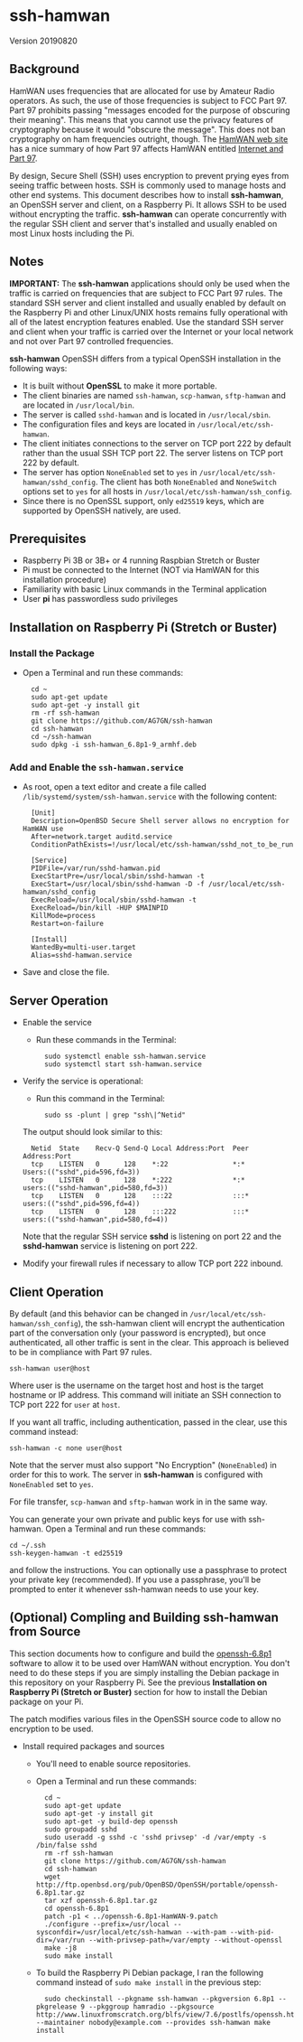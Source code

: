 # ssh-hamwan
Version 20190820

## Background

HamWAN uses frequencies that are allocated for use by Amateur Radio operators.  As such, the use of those frequencies is subject to FCC Part 97.  Part 97 prohibits passing "messages encoded for the purpose of obscuring their meaning".  This means that you cannot use the privacy features of cryptography because it would "obscure the message".  This does not ban cryptography on ham frequencies outright, though.  The [HamWAN web site](http://hamwan.org) has a nice summary of how Part 97 affects HamWAN entitled [Internet and Part 97](http://hamwan.org/Administrative/Internet%20and%20Part%2097.html).

By design, Secure Shell (SSH) uses encryption to prevent prying eyes from seeing traffic between hosts.  SSH is commonly used to manage hosts and other end systems.  This document describes how to install __ssh-hamwan__, an OpenSSH server and client, on a Raspberry Pi.  It allows SSH to be used without encrypting the traffic.  __ssh-hamwan__ can operate concurrently with the regular SSH client and server that's installed and usually enabled on most Linux hosts including the Pi.

## Notes

__IMPORTANT:__ The __ssh-hamwan__ applications should only be used when the traffic is carried on frequencies that are subject to FCC Part 97 rules.  The standard SSH server and client installed and usually enabled by default on the Raspberry Pi and other Linux/UNIX hosts remains fully operational with all of the latest encryption features enabled.  Use the standard SSH server and client when your traffic is carried over the Internet or your local network and not over Part 97 controlled frequencies.

__ssh-hamwan__ OpenSSH differs from a typical OpenSSH installation in the following ways:

- It is built without __OpenSSL__ to make it more portable.
- The client binaries are named `ssh-hamwan`, `scp-hamwan`, `sftp-hamwan` and are located in `/usr/local/bin`.  
- The server is called `sshd-hamwan` and is located in `/usr/local/sbin`.
- The configuration files and keys are located in `/usr/local/etc/ssh-hamwan`.
- The client initiates connections to the server on TCP port 222 by default rather than the usual SSH TCP port 22.  The server listens on TCP port 222 by default.
- The server has option `NoneEnabled` set to `yes` in `/usr/local/etc/ssh-hamwan/sshd_config`.  The client has both `NoneEnabled` and `NoneSwitch` options set to `yes` for all hosts in `/usr/local/etc/ssh-hamwan/ssh_config`.
- Since there is no OpenSSL support, only `ed25519` keys, which are supported by OpenSSH natively, are used.

## Prerequisites

- Raspberry Pi 3B or 3B+ or 4 running Raspbian Stretch or Buster
- Pi must be connected to the Internet (NOT via HamWAN for this installation procedure)
- Familiarity with basic Linux commands in the Terminal application
- User __pi__ has passwordless sudo privileges

## Installation on Raspberry Pi (Stretch or Buster)

### Install the Package

- Open a Terminal and run these commands:

		cd ~
		sudo apt-get update
		sudo apt-get -y install git
		rm -rf ssh-hamwan
		git clone https://github.com/AG7GN/ssh-hamwan
		cd ssh-hamwan
		cd ~/ssh-hamwan
		sudo dpkg -i ssh-hamwan_6.8p1-9_armhf.deb 

### Add and Enable the `ssh-hamwan.service`

- As root, open a text editor and create a file called `/lib/systemd/system/ssh-hamwan.service` with the following content:

		[Unit]
		Description=OpenBSD Secure Shell server allows no encryption for HamWAN use
		After=network.target auditd.service
		ConditionPathExists=!/usr/local/etc/ssh-hamwan/sshd_not_to_be_run
		
		[Service]
		PIDFile=/var/run/sshd-hamwan.pid
		ExecStartPre=/usr/local/sbin/sshd-hamwan -t
		ExecStart=/usr/local/sbin/sshd-hamwan -D -f /usr/local/etc/ssh-hamwan/sshd_config
		ExecReload=/usr/local/sbin/sshd-hamwan -t
		ExecReload=/bin/kill -HUP $MAINPID
		KillMode=process
		Restart=on-failure
		
		[Install]
		WantedBy=multi-user.target
		Alias=sshd-hamwan.service
		
- Save and close the file.

## Server Operation

- Enable the service

	- Run these commands in the Terminal:
	
			sudo systemctl enable ssh-hamwan.service
			sudo systemctl start ssh-hamwan.service
		
- Verify the service is operational:

	- Run this command in the Terminal:
	
			sudo ss -plunt | grep "ssh\|^Netid"
		
	The output should look similar to this:
	
		Netid  State    Recv-Q Send-Q Local Address:Port  Peer Address:Port              
		tcp    LISTEN   0      128    *:22                *:*              Users:(("sshd",pid=596,fd=3))
		tcp    LISTEN   0      128    *:222               *:*              users:(("sshd-hamwan",pid=580,fd=3))
		tcp    LISTEN   0      128    :::22               :::*             users:(("sshd",pid=596,fd=4))
		tcp    LISTEN   0      128    :::222              :::*             users:(("sshd-hamwan",pid=580,fd=4))
		
	Note that the regular SSH service __sshd__ is listening on port 22 and the __sshd-hamwan__ service is listening on port 222.
	
- Modify your firewall rules if necessary to allow TCP port 222 inbound.

## Client Operation

By default (and this behavior can be changed in `/usr/local/etc/ssh-hamwan/ssh_config`), the ssh-hamwan client will encrypt the authentication part of the conversation only (your password is encrypted), but once authenticated, all other traffic is sent in the clear.  This approach is believed to be in compliance with Part 97 rules.

	ssh-hamwan user@host
		
Where user is the username on the target host and host is the target hostname or IP address.  This command will initiate an SSH connection to TCP port 222 for `user` at `host`.

If you want all traffic, including authentication, passed in the clear, use this command instead:

	ssh-hamwan -c none user@host

Note that the server must also support "No Encryption" (`NoneEnabled`) in order for this to work.  The server in __ssh-hamwan__ is configured with `NoneEnabled` set to `yes`.

For file transfer, `scp-hamwan` and `sftp-hamwan` work in in the same way.

You can generate your own private and public keys for use with ssh-hamwan.  Open a Terminal and run these commands:

	cd ~/.ssh
	ssh-keygen-hamwan -t ed25519

and follow the instructions.  You can optionally use a passphrase to protect your private key (recommended).  If you use a passphrase, you'll be prompted to enter it whenever ssh-hamwan needs to use your key.

## (Optional) Compling and Building ssh-hamwan from Source

This section documents how to configure and build the [openssh-6.8p1](http://anduin.linuxfromscratch.org/~bdubbs/blfs-book-xsl/postlfs/openssh.html) software to allow it to be used over HamWAN without encryption.  You don't need to do these steps if you are simply installing the Debian package in this repository on your Raspberry Pi.  See the previous __Installation on Raspberry Pi (Stretch or Buster)__ section for how to install the Debian package on your Pi.  

The patch modifies various files in the OpenSSH source code to allow no encryption to be used.

- Install required packages and sources

	- You'll need to enable source repositories.

	- Open a Terminal and run these commands:
	
			cd ~
			sudo apt-get update
			sudo apt-get -y install git
			sudo apt-get -y build-dep openssh
			sudo groupadd sshd
			sudo useradd -g sshd -c 'sshd privsep' -d /var/empty -s /bin/false sshd 
			rm -rf ssh-hamwan
			git clone https://github.com/AG7GN/ssh-hamwan
			cd ssh-hamwan
			wget http://ftp.openbsd.org/pub/OpenBSD/OpenSSH/portable/openssh-6.8p1.tar.gz
			tar xzf openssh-6.8p1.tar.gz
			cd openssh-6.8p1
			patch -p1 < ../openssh-6.8p1-HamWAN-9.patch
			./configure --prefix=/usr/local --sysconfdir=/usr/local/etc/ssh-hamwan --with-pam --with-pid-dir=/var/run --with-privsep-path=/var/empty --without-openssl
			make -j8
			sudo make install
		
	- To build the Raspberry Pi Debian package, I ran the following command instead of `sudo make install` in the previous step:
	
			sudo checkinstall --pkgname ssh-hamwan --pkgversion 6.8p1 --pkgrelease 9 --pkggroup hamradio --pkgsource http://www.linuxfromscratch.org/blfs/view/7.6/postlfs/openssh.html --maintainer nobody@example.com --provides ssh-hamwan make install
		






	  
